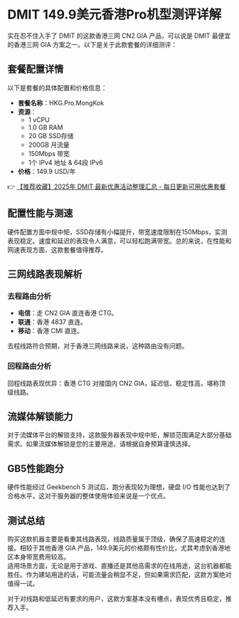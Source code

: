# DMIT 149.9美元香港Pro机型测评详解

实在忍不住入手了 DMIT 的这款香港三网 CN2 GIA 产品，可以说是 DMIT 最便宜的香港三网 GIA 方案之一。以下是关于此款套餐的详细测评：

## 套餐配置详情

以下是套餐的具体配置和价格信息：

- **套餐名称**：HKG.Pro.MongKok  
- **资源**：
  - 1 vCPU
  - 1.0 GB RAM
  - 20 GB SSD存储
  - 200GB 月流量
  - 150Mbps 带宽
  - 1个 IPv4 地址 & 64段 IPv6  
- **价格**：149.9 USD/年

👉 [【推荐收藏】2025年 DMIT 最新优惠活动整理汇总 - 每日更新可用优惠套餐](https://bit.ly/dmit_coupon)

## 配置性能与测速

硬件配置方面中规中矩，SSD存储有小幅提升，带宽速度限制在150Mbps，实测表现稳定。速度和延迟的表现令人满意，可以轻松跑满带宽。总的来说，在性能和网速表现方面，这款套餐值得推荐。

## 三网线路表现解析

### 去程路由分析
- **电信**：走 CN2 GIA 直连香港 CTG。  
- **联通**：香港 4837 直连。  
- **移动**：香港 CMI 直连。  

去程线路符合预期，对于香港三网线路来说，这种路由没有问题。

### 回程路由分析  
回程线路表现优异：香港 CTG 对接国内 CN2 GIA，延迟低、稳定性高，堪称顶级线路。

## 流媒体解锁能力

对于流媒体平台的解锁支持，这款服务器表现中规中矩，解锁范围满足大部分基础需求。如果流媒体解锁是您的主要用途，请根据自身预算谨慎选择。

## GB5性能跑分

硬件性能经过 Geekbench 5 测试后，跑分表现较为理想，硬盘 I/O 性能也达到了合格水平，这对于服务器的整体使用体验来说是一个优点。

## 测试总结

购买这款机器主要是看重其线路表现，线路质量属于顶级，确保了高速稳定的连接。相较于其他香港 GIA 产品，149.9美元的价格颇有性价比，尤其考虑到香港地区本身带宽费用较高。  
适用场景方面，无论是用于游戏、直播还是其他高需求的在线用途，这台机器都能胜任。作为建站用途的话，可能流量会稍显不足，但如果需求匹配，这款方案绝对值得一试。

对于对线路和低延迟有要求的用户，这款方案基本没有槽点，表现优秀且稳定，推荐入手。